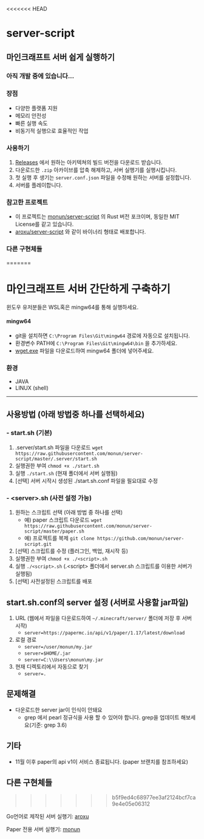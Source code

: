 <<<<<<< HEAD
# server-script
## 마인크래프트 서버 쉽게 실행하기

### 아직 개발 중에 있습니다...

### 장점
- 다양한 플랫폼 지원
- 메모리 안전성
- 빠른 실행 속도
- 비동기적 실행으로 효율적인 작업

### 사용하기
1. [Releases](https://github.com/dolphin2410/server-script/releases) 에서 원하는 아키텍쳐의 빌드 버전을 다운로드 받습니다.
2. 다운로드한 `.zip` 아카이브를 압축 해제하고, 서버 실행기를 실행시킵니다.
3. 첫 실행 후 생기는 `server.conf.json` 파일을 수정해 원하는 서버를 설정합니다.
4. 서버를 플레이합니다.

### 참고한 프로젝트
* 이 프로젝트는 [monun/server-script](https://github.com/monun/server-script) 의 Rust 버전 포크이며, 동일한 MIT License를 같고 있습니다.
* [aroxu/server-script](https://github.com/aroxu/server-script) 와 같이 바이너리 형태로 배포합니다.

### 다른 구현체들
=======
# 마인크래프트 서버 간단하게 구축하기

윈도우 유저분들은 WSL혹은 mingw64를 통해 실행하세요.

#### mingw64

* git을 설치하면 `C:\Program Files\Git\mingw64` 경로에 자동으로 설치됩니다.
* 환경변수 PATH에 `C:\Program Files\Git\mingw64\bin` 을 추가하세요.
* [wget.exe](https://eternallybored.org/misc/wget/) 파일을 다운로드하여 mingw64 폴더에 넣어주세요.

### 환경

* JAVA
* LINUX (shell)

---

## 사용방법 (아래 방법중 하나를 선택하세요)

### - start.sh (기본)

1. .server/start.sh 파일을 다운로드 `wget https://raw.githubusercontent.com/monun/server-script/master/.server/start.sh`
2. 실행권한 부여 `chmod +x ./start.sh`
3. 실행 `./start.sh` (현재 폴더에서 서버 실행됨)
4. [선택] 서버 시작시 생성된 ./start.sh.conf 파일을 필요대로 수정

### - \<server>.sh (사전 설정 가능)

1. 원하는 스크립트 선택 (아래 방법 중 하나를 선택)
    * 예) paper 스크립트 다운로드 `wget https://raw.githubusercontent.com/monun/server-script/master/paper.sh`
    * 예) 프로젝트를 복제 `git clone https://github.com/monun/server-script.git`
2. [선택] 스크립트를 수정 (플러그인, 백업, 재시작 등)
3. 실행권한 부여 `chmod +x ./<script>.sh`
4. 실행 `./<script>.sh` (.\<script> 폴더에서 server.sh 스크립트를 이용한 서버가 실행됨)
5. [선택] 사전설정된 스크립트를 배포

## start.sh.conf의 server 설정 (서버로 사용할 jar파일)

1. URL (웹에서 파일을 다운로드하여 `~/.minecraft/server/` 폴더에 저장 후 서버 시작)
    * `server=https://papermc.io/api/v1/paper/1.17/latest/download`
2. 로컬 경로
    * `server=/user/monun/my.jar`
    * `server=$HOME/.jar`
    * `server=C:\\Users\monun\my.jar`
4. 현재 디렉토리에서 자동으로 찾기
    * `server=.`

## 문제해결

* 다운로드한 server jar이 인식이 안돼요
    * grep 에서 pearl 정규식을 사용 할 수 있어야 합니다. grep을 업데이트 해보세요(기준: grep 3.6)
   
## 기타

* 11월 이후 paper의 api v1이 서비스 종료됩니다. (paper 브랜치를 참조하세요)

## 다른 구현체들
>>>>>>> b5f9ed4c68977ee3af2124bcf7ca9e4e05e06312

Go언어로 제작된 서버 실행기: [aroxu](https://github.com/aroxu/server-script)

Paper 전용 서버 실행기: [monun](https://github.com/monun/server-script/tree/paper)
